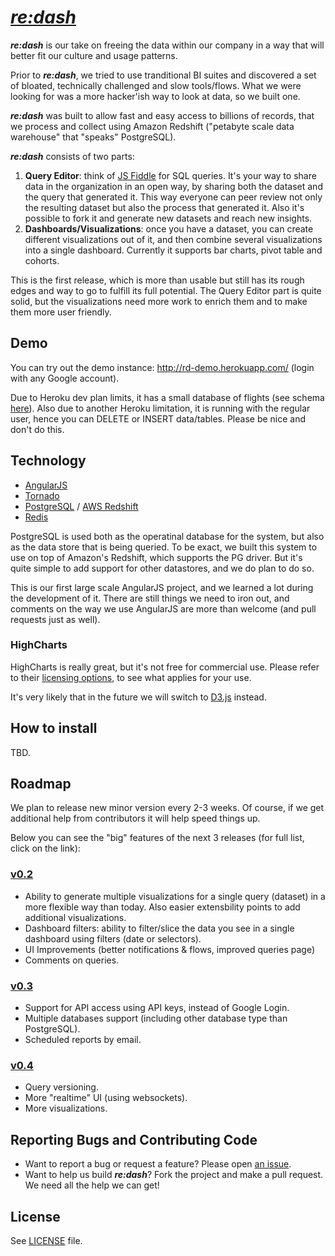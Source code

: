 # [_re:dash_](https://github.com/everythingme/re:dash)

**_re:dash_** is our take on freeing the data within our company in a way that will better fit our culture and usage patterns.

Prior to **_re:dash_**, we tried to use tranditional BI suites and discovered a set of bloated, technically challenged and slow tools/flows. What we were looking for was a more hacker'ish way to look at data, so we built one.

**_re:dash_** was built to allow fast and easy access to billions of records, that we process and collect using Amazon Redshift ("petabyte scale data warehouse" that "speaks" PostgreSQL).

**_re:dash_** consists of two parts:

1. **Query Editor**: think of [JS Fiddle](http://jsfiddle.net) for SQL queries. It's your way to share data in the organization in an open way, by sharing both the dataset and the query that generated it. This way everyone can peer review not only the resulting dataset but also the process that generated it. Also it's possible to fork it and generate new datasets and reach new insights. 
2. **Dashboards/Visualizations**: once you have a dataset, you can create different visualizations out of it, and then combine several visualizations into a single dashboard. Currently it supports bar charts, pivot table and cohorts.

This is the first release, which is more than usable but still has its rough edges and way to go to fulfill its full potential. The Query Editor part is quite solid, but the visualizations need more work to enrich them and to make them more user friendly.

## Demo

You can try out the demo instance: http://rd-demo.herokuapp.com/ (login with any Google account).

Due to Heroku dev plan limits, it has a small database of flights (see schema [here](http://rd-demo.herokuapp.com/dashboard/schema)). Also due to another Heroku limitation, it is running with the regular user, hence you can DELETE or INSERT data/tables. Please be nice and don't do this.

## Technology

* [AngularJS](http://angularjs.org/)
* [Tornado](http://tornadoweb.org)
* [PostgreSQL](http://www.postgresql.org/) / [AWS Redshift](http://aws.amazon.com/redshift/)
* [Redis](http://redis.io)

PostgreSQL is used both as the operatinal database for the system, but also as the data store that is being queried. To be exact, we built this system to use on top of Amazon's Redshift, which supports the PG driver. But it's quite simple to add support for other datastores, and we do plan to do so.

This is our first large scale AngularJS project, and we learned a lot during the development of it. There are still things we need to iron out, and comments on the way we use AngularJS are more than welcome (and pull requests just as well).

### HighCharts

HighCharts is really great, but it's not free for commercial use. Please refer to their [licensing options](http://shop.highsoft.com/highcharts.html), to see what applies for your use. 

It's very likely that in the future we will switch to [D3.js](http://d3js.org/) instead.

## How to install

TBD.

## Roadmap

We plan to release new minor version every 2-3 weeks. Of course, if we get additional help from contributors it will help speed things up.

Below you can see the "big" features of the next 3 releases (for full list, click on the link):

### [v0.2](https://github.com/EverythingMe/redash/issues?milestone=1&state=open)

- Ability to generate multiple visualizations for a single query (dataset) in a more flexible way than today. Also easier extensbility points to add additional visualizations.
- Dashboard filters: ability to filter/slice the data you see in a single dashboard using filters (date or selectors).
- UI Improvements (better notifications & flows, improved queries page) 
- Comments on queries.

### [v0.3](https://github.com/EverythingMe/redash/issues?milestone=2&state=open)

- Support for API access using API keys, instead of Google Login.
- Multiple databases support (including other database type than PostgreSQL).
- Scheduled reports by email.

### [v0.4](https://github.com/EverythingMe/redash/issues?milestone=3&state=open)

- Query versioning. 
- More "realtime" UI (using websockets).
- More visualizations.

## Reporting Bugs and Contributing Code

* Want to report a bug or request a feature? Please open [an issue](https://github.com/everythingme/redash/issues/new).
* Want to help us build **_re:dash_**? Fork the project and make a pull request. We need all the help we can get!

## License

See [LICENSE](https://github.com/EverythingMe/redash/blob/master/LICENSE) file.
